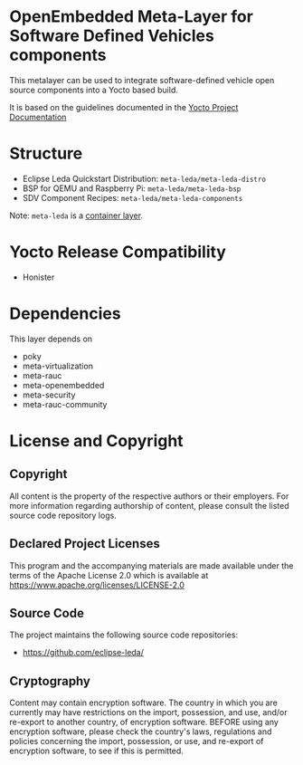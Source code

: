 # OpenEmbedded Meta-Layer for Software Defined Vehicles components

This metalayer can be used to integrate software-defined vehicle open source components into a Yocto based build.

It is based on the guidelines documented in the [Yocto Project Documentation](https://docs.yoctoproject.org/3.1.13/brief-yoctoprojectqs/brief-yoctoprojectqs.html#creating-your-own-general-layer)

# Structure

- Eclipse Leda Quickstart Distribution: `meta-leda/meta-leda-distro`
- BSP for QEMU and Raspberry Pi: `meta-leda/meta-leda-bsp`
- SDV Component Recipes: `meta-leda/meta-leda-components`

Note: `meta-leda` is a [container layer](https://docs.yoctoproject.org/ref-manual/terms.html#term-Container-Layer).

# Yocto Release Compatibility
- Honister

# Dependencies

This layer depends on
- poky
- meta-virtualization
- meta-rauc
- meta-openembedded
- meta-security
- meta-rauc-community

# License and Copyright

## Copyright

All content is the property of the respective authors or their employers. For
more information regarding authorship of content, please consult the listed
source code repository logs.

## Declared Project Licenses

This program and the accompanying materials are made available under the
terms of the Apache License 2.0 which is available at
https://www.apache.org/licenses/LICENSE-2.0

## Source Code

The project maintains the following source code repositories:

* https://github.com/eclipse-leda/

## Cryptography

Content may contain encryption software. The country in which you are currently
may have restrictions on the import, possession, and use, and/or re-export to
another country, of encryption software. BEFORE using any encryption software,
please check the country's laws, regulations and policies concerning the import,
possession, or use, and re-export of encryption software, to see if this is
permitted.
